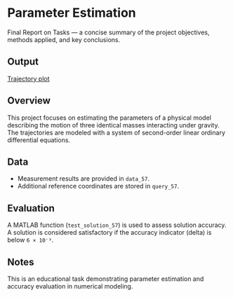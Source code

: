 # Parameter Estimation
Final Report on Tasks — a concise summary of the project objectives, methods applied, and key conclusions.

## Output
[Trajectory plot](figure.jpg)

## Overview
This project focuses on estimating the parameters of a physical model describing the motion of three identical masses interacting under gravity.  
The trajectories are modeled with a system of second-order linear ordinary differential equations.

## Data
- Measurement results are provided in `data_57`.  
- Additional reference coordinates are stored in `query_57`.  

## Evaluation
A MATLAB function (`test_solution_57`) is used to assess solution accuracy.  
A solution is considered satisfactory if the accuracy indicator (delta) is below `6 × 10⁻³`.

## Notes
This is an educational task demonstrating parameter estimation and accuracy evaluation in numerical modeling.
